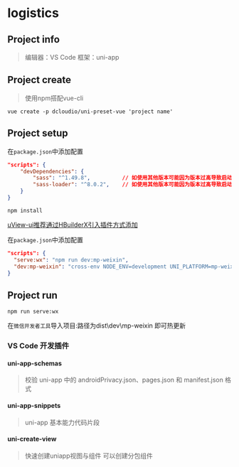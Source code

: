 # logistics

## Project info
> 编辑器：VS Code
> 框架：uni-app

## Project create
> 使用npm搭配vue-cli
```
vue create -p dcloudio/uni-preset-vue 'project name'
```

## Project setup
在`package.json`中添加配置
```json
"scripts": {
    "devDependencies": {
        "sass": "^1.49.8",          // 如使用其他版本可能因为版本过高导致启动服务失败
        "sass-loader": "^8.0.2",    // 如使用其他版本可能因为版本过高导致启动服务失败
    }
}
```

```
npm install
```
[uView-ui推荐通过HBuilderX引入插件方式添加](https://www.uviewui.com/components/install.html)

在`package.json`中添加配置

```json
"scripts": {
  "serve:wx": "npm run dev:mp-weixin",
  "dev:mp-weixin": "cross-env NODE_ENV=development UNI_PLATFORM=mp-weixin vue-cli-service uni-build --watch",
}
```



## Project run

```
npm run serve:wx
```
在`微信开发者工具`导入项目:路径为dist\dev\mp-weixin
即可热更新

### VS Code 开发插件
#### uni-app-schemas
> 校验 uni-app 中的 androidPrivacy.json、pages.json 和 manifest.json 格式

#### uni-app-snippets
> uni-app 基本能力代码片段

#### uni-create-view
> 快速创建uniapp视图与组件
> 可以创建分包组件
